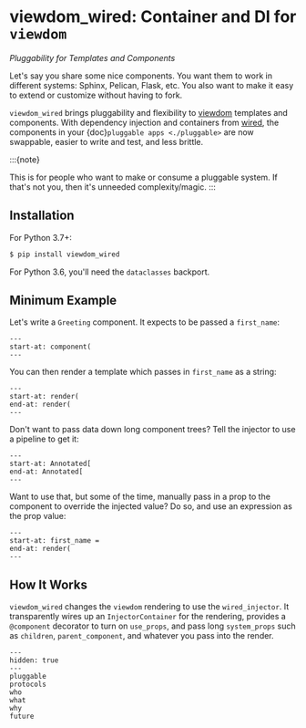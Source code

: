 # viewdom_wired: Container and DI for ``viewdom``

*Pluggability for Templates and Components*

Let's say you share some nice components.
You want them to work in different systems: Sphinx, Pelican, Flask, etc.
You also want to make it easy to extend or customize without having to fork.

`viewdom_wired` brings pluggability and flexibility to [viewdom](https://viewdom.readthedocs.io/en/latest/) templates and components.
With dependency injection and containers from [wired](https://wired.readthedocs.io/en/latest/>), the components in your {doc}`pluggable apps <./pluggable>` are now swappable, easier to write and test, and less brittle.

:::{note}

  This is for people who want to make or consume a pluggable system.
  If that's not you, then it's unneeded complexity/magic.
:::

## Installation

For Python 3.7+:

```bash
$ pip install viewdom_wired
```

For Python 3.6, you'll need the `dataclasses` backport.

## Minimum Example

Let's write a `Greeting` component.
It expects to be passed a `first_name`:

```{literalinclude} ../examples/index/hello_component/components.py
---
start-at: component(
---
```

You can then render a template which passes in `first_name` as a string:

```{literalinclude} ../examples/index/hello_component/app.py
---
start-at: render(
end-at: render(
---
```

Don't want to pass data down long component trees?
Tell the injector to use a pipeline to get it:

```{literalinclude} ../examples/index/hello_settings/components.py
---
start-at: Annotated[
end-at: Annotated[
---
```

Want to use that, but some of the time, manually pass in a prop to the component to override the injected value?
Do so, and use an expression as the prop value:

```{literalinclude} ../examples/index/prop_override/app.py
---
start-at: first_name =
end-at: render(
---
```

## How It Works

`viewdom_wired` changes the `viewdom` rendering to use the `wired_injector`.
It transparently wires up an `InjectorContainer` for the rendering, provides a `@component` decorator to turn on `use_props`, and pass long `system_props` such as `children`, `parent_component`, and whatever you pass into the render.


```{toctree}
---
hidden: true
---
pluggable
protocols
who
what
why
future
```
